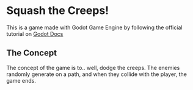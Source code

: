 # Squash the Creeps!
This is a game made with Godot Game Engine by following the official tutorial on [Godot Docs](https://docs.godotengine.org/en/stable/getting_started/first_2d_game/index.html)

## The Concept
The concept of the game is to.. well, dodge the creeps. The enemies randomly generate on a path, and when they collide with the player, the game ends.
